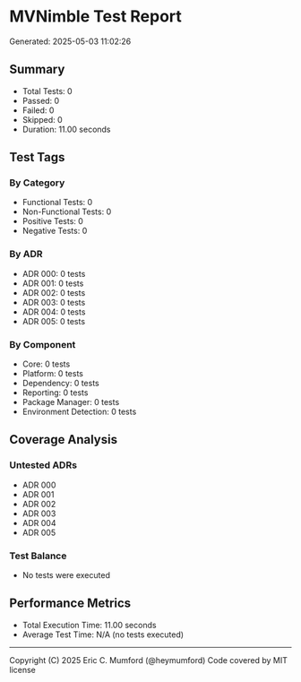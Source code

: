 # MVNimble Test Report

Generated: 2025-05-03 11:02:26

## Summary

* Total Tests: 0
* Passed: 0
* Failed: 0
* Skipped: 0
* Duration: 11.00 seconds

## Test Tags

### By Category

* Functional Tests: 0
* Non-Functional Tests: 0
* Positive Tests: 0
* Negative Tests: 0

### By ADR

* ADR 000: 0 tests
* ADR 001: 0 tests
* ADR 002: 0 tests
* ADR 003: 0 tests
* ADR 004: 0 tests
* ADR 005: 0 tests

### By Component

* Core: 0 tests
* Platform: 0 tests
* Dependency: 0 tests
* Reporting: 0 tests
* Package Manager: 0 tests
* Environment Detection: 0 tests

## Coverage Analysis

### Untested ADRs

* ADR 000
* ADR 001
* ADR 002
* ADR 003
* ADR 004
* ADR 005

### Test Balance

* No tests were executed

## Performance Metrics

* Total Execution Time: 11.00 seconds
* Average Test Time: N/A (no tests executed)



---
Copyright (C) 2025 Eric C. Mumford (@heymumford) Code covered by MIT license
